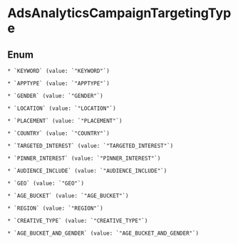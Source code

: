 
# AdsAnalyticsCampaignTargetingType

## Enum


    * `KEYWORD` (value: `"KEYWORD"`)

    * `APPTYPE` (value: `"APPTYPE"`)

    * `GENDER` (value: `"GENDER"`)

    * `LOCATION` (value: `"LOCATION"`)

    * `PLACEMENT` (value: `"PLACEMENT"`)

    * `COUNTRY` (value: `"COUNTRY"`)

    * `TARGETED_INTEREST` (value: `"TARGETED_INTEREST"`)

    * `PINNER_INTEREST` (value: `"PINNER_INTEREST"`)

    * `AUDIENCE_INCLUDE` (value: `"AUDIENCE_INCLUDE"`)

    * `GEO` (value: `"GEO"`)

    * `AGE_BUCKET` (value: `"AGE_BUCKET"`)

    * `REGION` (value: `"REGION"`)

    * `CREATIVE_TYPE` (value: `"CREATIVE_TYPE"`)

    * `AGE_BUCKET_AND_GENDER` (value: `"AGE_BUCKET_AND_GENDER"`)



